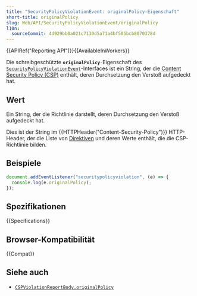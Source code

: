```yaml
---
title: "SecurityPolicyViolationEvent: originalPolicy-Eigenschaft"
short-title: originalPolicy
slug: Web/API/SecurityPolicyViolationEvent/originalPolicy
l10n:
  sourceCommit: 4d929bb0a021c7130d5a71a4bf505bcb8070378d
---
```


{{APIRef("Reporting API")}}{{AvailableInWorkers}}

Die schreibgeschützte **`originalPolicy`**-Eigenschaft des [`SecurityPolicyViolationEvent`](/de/docs/Web/API/SecurityPolicyViolationEvent)-Interfaces ist ein String, der die [Content Security Policy (CSP)](/de/docs/Web/HTTP/Guides/CSP) enthält, deren Durchsetzung den Verstoß aufgedeckt hat.

## Wert

Ein String, der die Richtlinie darstellt, deren Durchsetzung den Verstoß aufgedeckt hat.

Dies ist der String im {{HTTPHeader("Content-Security-Policy")}} HTTP-Header, der die Liste von [Direktiven](/de/docs/Web/HTTP/Reference/Headers/Content-Security-Policy#directives) und deren Werte enthält, die die CSP-Richtlinie bilden.

## Beispiele

```js
document.addEventListener("securitypolicyviolation", (e) => {
  console.log(e.originalPolicy);
});
```

## Spezifikationen

{{Specifications}}

## Browser-Kompatibilität

{{Compat}}

## Siehe auch

- [`CSPViolationReportBody.originalPolicy`](/de/docs/Web/API/CSPViolationReportBody/originalPolicy)
